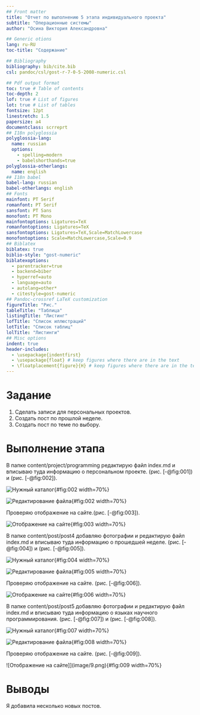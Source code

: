 ```yaml
---
## Front matter
title: "Отчет по выполнению 5 этапа индивидуального проекта"
subtitle: "Операционные системы"
author: "Осина Виктория Александровна"

## Generic otions
lang: ru-RU
toc-title: "Содержание"

## Bibliography
bibliography: bib/cite.bib
csl: pandoc/csl/gost-r-7-0-5-2008-numeric.csl

## Pdf output format
toc: true # Table of contents
toc-depth: 2
lof: true # List of figures
lot: true # List of tables
fontsize: 12pt
linestretch: 1.5
papersize: a4
documentclass: scrreprt
## I18n polyglossia
polyglossia-lang:
  name: russian
  options:
	- spelling=modern
	- babelshorthands=true
polyglossia-otherlangs:
  name: english
## I18n babel
babel-lang: russian
babel-otherlangs: english
## Fonts
mainfont: PT Serif
romanfont: PT Serif
sansfont: PT Sans
monofont: PT Mono
mainfontoptions: Ligatures=TeX
romanfontoptions: Ligatures=TeX
sansfontoptions: Ligatures=TeX,Scale=MatchLowercase
monofontoptions: Scale=MatchLowercase,Scale=0.9
## Biblatex
biblatex: true
biblio-style: "gost-numeric"
biblatexoptions:
  - parentracker=true
  - backend=biber
  - hyperref=auto
  - language=auto
  - autolang=other*
  - citestyle=gost-numeric
## Pandoc-crossref LaTeX customization
figureTitle: "Рис."
tableTitle: "Таблица"
listingTitle: "Листинг"
lofTitle: "Список иллюстраций"
lotTitle: "Список таблиц"
lolTitle: "Листинги"
## Misc options
indent: true
header-includes:
  - \usepackage{indentfirst}
  - \usepackage{float} # keep figures where there are in the text
  - \floatplacement{figure}{H} # keep figures where there are in the text
---
```



# Задание

1. Сделать записи для персональных проектов.
2. Создать пост по прошлой неделе.
3. Создать пост по теме по выбору.

# Выполнение этапа

В папке content/project/programming редактирую файл index.md и вписываю туда информацию о персональном проекте. (рис. [-@fig:001]) и (рис. [-@fig:002]).

![Нужный каталог](image/1.png){#fig:002 width=70%}

![Редактирование файла](image/2.png){#fig:002 width=70%}

Проверяю отображение на сайте.(рис. [-@fig:003]).

![Отображение на сайте](image/3.png){#fig:003 width=70%}

В папке content/post/post4 добавляю фотографии и редактирую файл index.md и вписываю туда информацию о прошедшей неделе. (рис. [-@fig:004]) и (рис. [-@fig:005]).

![Нужный каталог](image/4.png){#fig:004 width=70%}

![Редактирование файла](image/5.png){#fig:005 width=70%}

Проверяю отображение на сайте. (рис. [-@fig:006]).

![Отображение на сайте](image/6.png){#fig:006 width=70%}

В папке content/post/post5 добавляю фотографии и редактирую файл index.md и вписываю туда информацию о языках научного программирования. (рис. [-@fig:007]) и (рис. [-@fig:008]).

![Нужный каталог](image/7.png){#fig:007 width=70%}

![Редактирование файла](image/8.png){#fig:008 width=70%}

Проверяю отображение на сайте. (рис. [-@fig:009]).

![Отображение на сайте]](image/9.png){#fig:009 width=70%}


# Выводы

Я добавила несколько новых постов.


